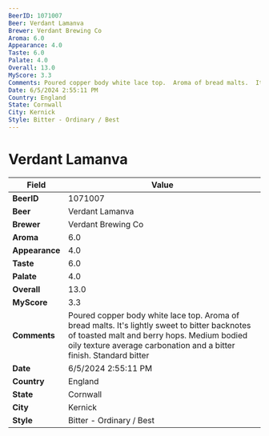 ```yaml
---
BeerID: 1071007
Beer: Verdant Lamanva
Brewer: Verdant Brewing Co
Aroma: 6.0
Appearance: 4.0
Taste: 6.0
Palate: 4.0
Overall: 13.0
MyScore: 3.3
Comments: Poured copper body white lace top.  Aroma of bread malts.  It's lightly sweet to bitter backnotes of toasted malt and berry hops. Medium bodied oily texture average carbonation and a bitter finish. Standard bitter
Date: 6/5/2024 2:55:11 PM
Country: England
State: Cornwall
City: Kernick
Style: Bitter - Ordinary / Best
---
```


# Verdant Lamanva

| Field         | Value |
|---------------|-------|
| **BeerID** | 1071007 |
| **Beer** | Verdant Lamanva |
| **Brewer** | Verdant Brewing Co |
| **Aroma** | 6.0 |
| **Appearance** | 4.0 |
| **Taste** | 6.0 |
| **Palate** | 4.0 |
| **Overall** | 13.0 |
| **MyScore** | 3.3 |
| **Comments** | Poured copper body white lace top.  Aroma of bread malts.  It's lightly sweet to bitter backnotes of toasted malt and berry hops. Medium bodied oily texture average carbonation and a bitter finish. Standard bitter  |
| **Date** | 6/5/2024 2:55:11 PM |
| **Country** | England |
| **State** | Cornwall |
| **City** | Kernick |
| **Style** | Bitter - Ordinary / Best |
